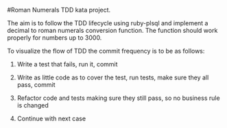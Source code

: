 #Roman Numerals TDD kata project.

The aim is to follow the TDD lifecycle using ruby-plsql and implement a decimal to roman numerals conversion function.
The function should work properly for numbers up to 3000.

To visualize the flow of TDD the commit frequency is to be as follows:

1. Write a test that fails, run it, commit

2. Write as little code as to cover the test, run tests, make sure they all pass, commit

3. Refactor code and tests making sure they still pass, so no business rule is changed

4. Continue with next case



